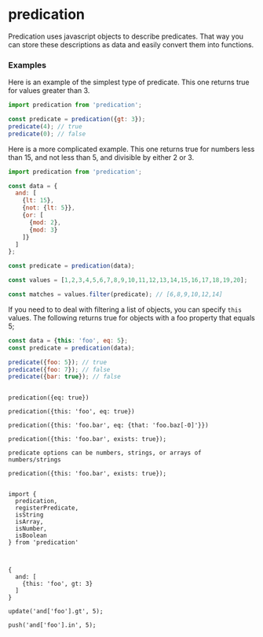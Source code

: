 # predication

Predication uses javascript objects to describe predicates. That way you can store these descriptions as data and easily convert them into functions.

### Examples

Here is an example of the simplest type of predicate. This one returns true for values greater than 3.

```javascript
import predication from 'predication';

const predicate = predication({gt: 3});
predicate(4); // true
predicate(0); // false
```
Here is a more complicated example. This one returns true for numbers less than 15, and not less than 5, and divisible by either 2 or 3.

```javascript
import predication from 'predication';

const data = {
  and: [
    {lt: 15},
    {not: {lt: 5}},
    {or: [
      {mod: 2},
      {mod: 3}
    ]}
  ]
};

const predicate = predication(data);

const values = [1,2,3,4,5,6,7,8,9,10,11,12,13,14,15,16,17,18,19,20];

const matches = values.filter(predicate); // [6,8,9,10,12,14]
```
If you need to to deal with filtering a list of objects, you can specify `this` values. The following returns true for objects with a foo property that equals 5;

```javascript
const data = {this: 'foo', eq: 5};
const predicate = predication(data);

predicate({foo: 5}); // true
predicate({foo: 7}); // false
predicate({bar: true}); // false
```


```

predication({eq: true})

predication({this: 'foo', eq: true})

predication({this: 'foo.bar', eq: {that: 'foo.baz[-0]'}})

predication({this: 'foo.bar', exists: true});

predicate options can be numbers, strings, or arrays of numbers/strings

predication({this: 'foo.bar', exists: true});


import {
  predication,
  registerPredicate,
  isString
  isArray,
  isNumber,
  isBoolean
} from 'predication'



{
  and: [
    {this: 'foo', gt: 3}
  ]
}

update('and['foo'].gt', 5);

push('and['foo'].in', 5);
```
